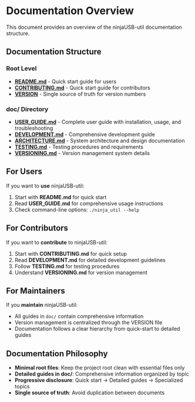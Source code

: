 # Documentation Overview

This document provides an overview of the ninjaUSB-util documentation structure.

## Documentation Structure

### Root Level

- **[README.md](../README.md)** - Quick start guide for users
- **[CONTRIBUTING.md](../CONTRIBUTING.md)** - Quick start guide for contributors
- **[VERSION](../VERSION)** - Single source of truth for version numbers

### doc/ Directory

- **[USER_GUIDE.md](USER_GUIDE.md)** - Complete user guide with installation, usage, and troubleshooting
- **[DEVELOPMENT.md](DEVELOPMENT.md)** - Comprehensive development guide
- **[ARCHITECTURE.md](ARCHITECTURE.md)** - System architecture and design documentation
- **[TESTING.md](TESTING.md)** - Testing procedures and requirements
- **[VERSIONING.md](VERSIONING.md)** - Version management system details

## For Users

If you want to **use** ninjaUSB-util:

1. Start with **README.md** for quick start
2. Read **USER_GUIDE.md** for comprehensive usage instructions
3. Check command-line options: `./ninja_util --help`

## For Contributors

If you want to **contribute** to ninjaUSB-util:

1. Start with **CONTRIBUTING.md** for quick setup
2. Read **DEVELOPMENT.md** for detailed development guidelines
3. Follow **TESTING.md** for testing procedures
4. Understand **VERSIONING.md** for version management

## For Maintainers

If you **maintain** ninjaUSB-util:

- All guides in `doc/` contain comprehensive information
- Version management is centralized through the VERSION file
- Documentation follows a clear hierarchy from quick-start to detailed guides

## Documentation Philosophy

- **Minimal root files**: Keep the project root clean with essential files only
- **Detailed guides in doc/**: Comprehensive information organized by topic
- **Progressive disclosure**: Quick start → Detailed guides → Specialized topics
- **Single source of truth**: Avoid duplication between documents
